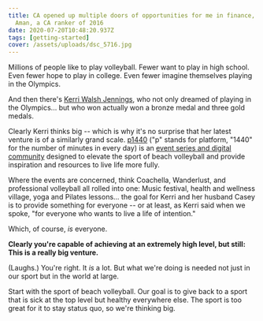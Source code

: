 ```yaml
---
title: CA opened up multiple doors of opportunities for me in finance, says
  Aman, a CA ranker of 2016
date: 2020-07-20T10:48:20.937Z
tags: [getting-started]
cover: /assets/uploads/dsc_5716.jpg
---
```


<!--StartFragment-->

Millions of people like to play volleyball. Fewer want to play in high school. Even fewer hope to play in college. Even fewer imagine themselves playing in the Olympics.

And then there's [Kerri Walsh Jennings](https://twitter.com/kerrileewalsh), who not only dreamed of playing in the Olympics... but who won actually won a bronze medal and three gold medals.

Clearly Kerri thinks big -- which is why it's no surprise that her latest venture is of a similarly grand scale. [p1440](https://www.p1440.com/) ("p" stands for platform, "1440" for the number of minutes in every day) is an [event series and digital community](https://www.p1440.com/faq.php) designed to elevate the sport of beach volleyball and provide inspiration and resources to live life more fully.

Where the events are concerned, think Coachella, Wanderlust, and professional volleyball all rolled into one: Music festival, health and wellness village, yoga and Pilates lessons... the goal for Kerri and her husband Casey is to provide something for everyone -- or at least, as Kerri said when we spoke, "for everyone who wants to live a life of intention."

Which, of course, _is_ everyone.

**Clearly you're capable of achieving at an extremely high level, but still: This is a really big venture.**

(Laughs.) You're right. It _is_ a lot. But what we're doing is needed not just in our sport but in the world at large.

Start with the sport of beach volleyball. Our goal is to give back to a sport that is sick at the top level but healthy everywhere else. The sport is too great for it to stay status quo, so we're thinking big.

<!--EndFragment-->
